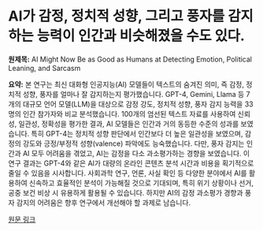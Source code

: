# AI가 감정, 정치적 성향, 그리고 풍자를 감지하는 능력이 인간과 비슷해졌을 수도 있다.

**원제목:** AI Might Now Be as Good as Humans at Detecting Emotion, Political Leaning, and Sarcasm

**요약:** 본 연구는 최신 대화형 인공지능(AI) 모델들이 텍스트의 숨겨진 의미, 즉 감정, 정치적 성향, 풍자를 얼마나 잘 감지하는지 평가했습니다.  GPT-4, Gemini, Llama 등 7개의 대규모 언어 모델(LLM)을 대상으로 감정 강도, 정치적 성향, 풍자 감지 능력을 33명의 인간 참가자와 비교 분석했습니다.  100개의 엄선된 텍스트 자료를 사용하여 신뢰성, 일관성, 정확성을 평가한 결과,  AI 모델들은 인간과 거의 동등한 수준의 성과를 보였습니다. 특히 GPT-4는 정치적 성향 판단에서 인간보다 더 높은 일관성을 보였으며, 감정의 강도와 긍정/부정적 성향(valence) 파악에도 능숙했습니다. 다만, 풍자 감지는 인간과 AI 모두 어려움을 겪었고, AI는 감정을 다소 과소평가하는 경향을 보였습니다. 이 연구 결과는 GPT-4와 같은 AI가 대량의 온라인 콘텐츠 분석 시간과 비용을 획기적으로 줄일 수 있음을 시사합니다.  사회과학 연구, 언론, 사실 확인 등 다양한 분야에서 AI를 활용하여  신속하고 효율적인 분석이 가능해질 것으로 기대되며, 특히 위기 상황이나 선거, 공중 보건 비상 시 유용하게 활용될 수 있습니다.  하지만 AI의 감정 과소평가 경향과 풍자 감지의 어려움은 향후 연구에서 개선해야 할 과제로 남습니다.

[원문 링크](https://singularityhub.com/2025/07/15/ai-might-now-be-as-good-as-humans-at-detecting-emotion-political-leaning-and-sarcasm/)
